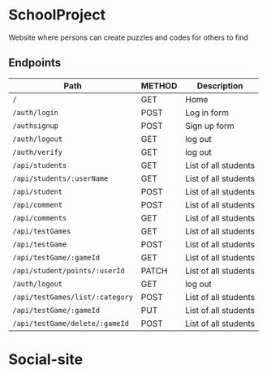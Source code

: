 # SchoolProject

Website where persons can create puzzles and codes for others to find

## Endpoints
| Path                              | METHOD    | Description                    |
| ----------------------------------| --------- | ------------------------------ |
| `/`                               | GET       | Home                           |
| `/auth/login`                     | POST      | Log in form                    |
| `/authsignup`                     | POST      | Sign up form                   |
| `/auth/logout`                    | GET       | log out                        |
| `/auth/verify`                    | GET       | log out                        |
| `/api/students`                   | GET       | List of all students           |
| `/api/students/:userName`         | GET       | List of all students           |
| `/api/student`                    | POST       | List of all students          |
| `/api/comment`                    | POST       | List of all students          |
| `/api/comments`                   | GET       | List of all students           |
| `/api/testGames`                  | GET       | List of all students           |
| `/api/testGame`                   | POST       | List of all students          |
| `/api/testGame/:gameId`           | GET       | List of all students           |
| `/api/student/points/:userId`     | PATCH       | List of all students         |
| `/auth/logout`                    | GET       | log out                        |
| `/api/testGames/list/:category`   | POST       | List of all students          |
| `/api/testGame/:gameId`           | PUT       | List of all students           |
| `/api/testGame/delete/:gameId`    | POST       | List of all students          |

# Social-site
